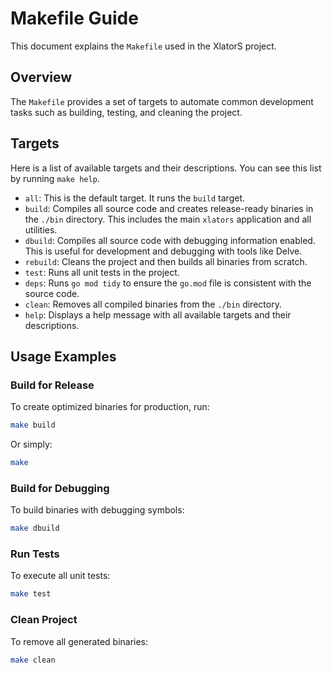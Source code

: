 # Makefile Guide

This document explains the `Makefile` used in the XlatorS project.

## Overview

The `Makefile` provides a set of targets to automate common development tasks such as building, testing, and cleaning the project.

## Targets

Here is a list of available targets and their descriptions. You can see this list by running `make help`.

-   `all`: This is the default target. It runs the `build` target.
-   `build`: Compiles all source code and creates release-ready binaries in the `./bin` directory. This includes the main `xlators` application and all utilities.
-   `dbuild`: Compiles all source code with debugging information enabled. This is useful for development and debugging with tools like Delve.
-   `rebuild`: Cleans the project and then builds all binaries from scratch.
-   `test`: Runs all unit tests in the project.
-   `deps`: Runs `go mod tidy` to ensure the `go.mod` file is consistent with the source code.
-   `clean`: Removes all compiled binaries from the `./bin` directory.
-   `help`: Displays a help message with all available targets and their descriptions.

## Usage Examples

### Build for Release

To create optimized binaries for production, run:

```bash
make build
```
Or simply:
```bash
make
```

### Build for Debugging

To build binaries with debugging symbols:

```bash
make dbuild
```

### Run Tests

To execute all unit tests:

```bash
make test
```

### Clean Project

To remove all generated binaries:

```bash
make clean
```